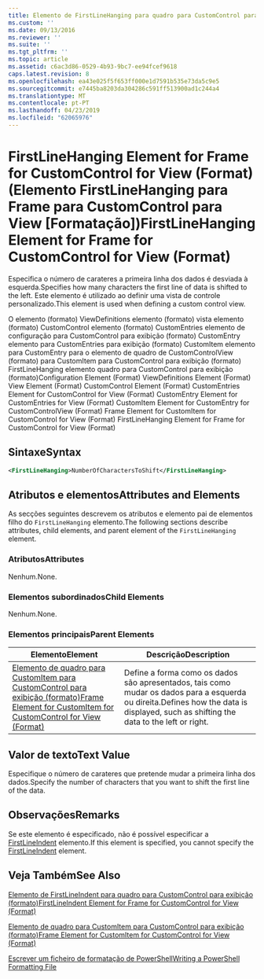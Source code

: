 ```yaml
---
title: Elemento de FirstLineHanging para quadro para CustomControl para exibição (formato) | Documentos da Microsoft
ms.custom: ''
ms.date: 09/13/2016
ms.reviewer: ''
ms.suite: ''
ms.tgt_pltfrm: ''
ms.topic: article
ms.assetid: c6ac3d86-0529-4b93-9bc7-ee94fcef9618
caps.latest.revision: 8
ms.openlocfilehash: ea43e025f5f653ff000e1d7591b535e73da5c9e5
ms.sourcegitcommit: e7445ba8203da304286c591ff513900ad1c244a4
ms.translationtype: MT
ms.contentlocale: pt-PT
ms.lasthandoff: 04/23/2019
ms.locfileid: "62065976"
---
```

# <a name="firstlinehanging-element-for-frame-for-customcontrol-for-view-format"></a><span data-ttu-id="2ce2c-102">FirstLineHanging Element for Frame for CustomControl for View (Format) (Elemento FirstLineHanging para Frame para CustomControl para View [Formatação])</span><span class="sxs-lookup"><span data-stu-id="2ce2c-102">FirstLineHanging Element for Frame for CustomControl for View (Format)</span></span>

<span data-ttu-id="2ce2c-103">Especifica o número de carateres a primeira linha dos dados é desviada à esquerda.</span><span class="sxs-lookup"><span data-stu-id="2ce2c-103">Specifies how many characters the first line of data is shifted to the left.</span></span> <span data-ttu-id="2ce2c-104">Este elemento é utilizado ao definir uma vista de controle personalizado.</span><span class="sxs-lookup"><span data-stu-id="2ce2c-104">This element is used when defining a custom control view.</span></span>

<span data-ttu-id="2ce2c-105">O elemento (formato) ViewDefinitions elemento (formato) vista elemento (formato) CustomControl elemento (formato) CustomEntries elemento de configuração para CustomControl para exibição (formato) CustomEntry elemento para CustomEntries para exibição (formato) CustomItem elemento para CustomEntry para o elemento de quadro de CustomControlView (formato) para CustomItem para CustomControl para exibição (formato) FirstLineHanging elemento quadro para CustomControl para exibição (formato)</span><span class="sxs-lookup"><span data-stu-id="2ce2c-105">Configuration Element (Format) ViewDefinitions Element (Format) View Element (Format) CustomControl Element (Format) CustomEntries Element for CustomControl for View (Format) CustomEntry Element for CustomEntries for View (Format) CustomItem Element for CustomEntry for CustomControlView (Format) Frame Element for CustomItem for CustomControl for View (Format) FirstLineHanging Element for Frame for CustomControl for View (Format)</span></span>

## <a name="syntax"></a><span data-ttu-id="2ce2c-106">Sintaxe</span><span class="sxs-lookup"><span data-stu-id="2ce2c-106">Syntax</span></span>

```xml
<FirstLineHanging>NumberOfCharactersToShift</FirstLineHanging>
```

## <a name="attributes-and-elements"></a><span data-ttu-id="2ce2c-107">Atributos e elementos</span><span class="sxs-lookup"><span data-stu-id="2ce2c-107">Attributes and Elements</span></span>

<span data-ttu-id="2ce2c-108">As secções seguintes descrevem os atributos e elemento pai de elementos filho do `FirstLineHanging` elemento.</span><span class="sxs-lookup"><span data-stu-id="2ce2c-108">The following sections describe attributes, child elements, and parent element of the `FirstLineHanging` element.</span></span>

### <a name="attributes"></a><span data-ttu-id="2ce2c-109">Atributos</span><span class="sxs-lookup"><span data-stu-id="2ce2c-109">Attributes</span></span>

<span data-ttu-id="2ce2c-110">Nenhum.</span><span class="sxs-lookup"><span data-stu-id="2ce2c-110">None.</span></span>

### <a name="child-elements"></a><span data-ttu-id="2ce2c-111">Elementos subordinados</span><span class="sxs-lookup"><span data-stu-id="2ce2c-111">Child Elements</span></span>

<span data-ttu-id="2ce2c-112">Nenhum.</span><span class="sxs-lookup"><span data-stu-id="2ce2c-112">None.</span></span>

### <a name="parent-elements"></a><span data-ttu-id="2ce2c-113">Elementos principais</span><span class="sxs-lookup"><span data-stu-id="2ce2c-113">Parent Elements</span></span>

|<span data-ttu-id="2ce2c-114">Elemento</span><span class="sxs-lookup"><span data-stu-id="2ce2c-114">Element</span></span>|<span data-ttu-id="2ce2c-115">Descrição</span><span class="sxs-lookup"><span data-stu-id="2ce2c-115">Description</span></span>|
|-------------|-----------------|
|[<span data-ttu-id="2ce2c-116">Elemento de quadro para CustomItem para CustomControl para exibição (formato)</span><span class="sxs-lookup"><span data-stu-id="2ce2c-116">Frame Element for CustomItem for CustomControl for View (Format)</span></span>](./frame-element-for-customitem-for-customcontrol-for-view-format.md)|<span data-ttu-id="2ce2c-117">Define a forma como os dados são apresentados, tais como mudar os dados para a esquerda ou direita.</span><span class="sxs-lookup"><span data-stu-id="2ce2c-117">Defines how the data is displayed, such as shifting the data to the left or right.</span></span>|

## <a name="text-value"></a><span data-ttu-id="2ce2c-118">Valor de texto</span><span class="sxs-lookup"><span data-stu-id="2ce2c-118">Text Value</span></span>

<span data-ttu-id="2ce2c-119">Especifique o número de carateres que pretende mudar a primeira linha dos dados.</span><span class="sxs-lookup"><span data-stu-id="2ce2c-119">Specify the number of characters that you want to shift the first line of the data.</span></span>

## <a name="remarks"></a><span data-ttu-id="2ce2c-120">Observações</span><span class="sxs-lookup"><span data-stu-id="2ce2c-120">Remarks</span></span>

<span data-ttu-id="2ce2c-121">Se este elemento é especificado, não é possível especificar a [FirstLineIndent](./firstlineindent-element-for-frame-for-customcontrol-for-view-format.md) elemento.</span><span class="sxs-lookup"><span data-stu-id="2ce2c-121">If this element is specified, you cannot specify the [FirstLineIndent](./firstlineindent-element-for-frame-for-customcontrol-for-view-format.md) element.</span></span>

## <a name="see-also"></a><span data-ttu-id="2ce2c-122">Veja Também</span><span class="sxs-lookup"><span data-stu-id="2ce2c-122">See Also</span></span>

[<span data-ttu-id="2ce2c-123">Elemento de FirstLineIndent para quadro para CustomControl para exibição (formato)</span><span class="sxs-lookup"><span data-stu-id="2ce2c-123">FirstLineIndent Element for Frame for CustomControl for View (Format)</span></span>](./firstlineindent-element-for-frame-for-customcontrol-for-view-format.md)

[<span data-ttu-id="2ce2c-124">Elemento de quadro para CustomItem para CustomControl para exibição (formato)</span><span class="sxs-lookup"><span data-stu-id="2ce2c-124">Frame Element for CustomItem for CustomControl for View (Format)</span></span>](./frame-element-for-customitem-for-customcontrol-for-view-format.md)

[<span data-ttu-id="2ce2c-125">Escrever um ficheiro de formatação de PowerShell</span><span class="sxs-lookup"><span data-stu-id="2ce2c-125">Writing a PowerShell Formatting File</span></span>](./writing-a-powershell-formatting-file.md)
